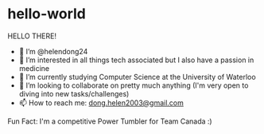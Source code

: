 # hello-world

HELLO THERE!

- 👋 I’m @helendong24
- 👀 I’m interested in all things tech associated but I also have a passion in medicine
- 🌱 I’m currently studying Computer Science at the University of Waterloo
- 💞️ I’m looking to collaborate on pretty much anything (I'm very open to diving into new tasks/challenges)
- 📫 How to reach me: dong.helen2003@gmail.com

Fun Fact: I'm a competitive Power Tumbler for Team Canada :)

<!---
helendong24/helendong24 is a ✨ special ✨ repository because its `README.md` (this file) appears on your GitHub profile.
You can click the Preview link to take a look at your changes.
--->
